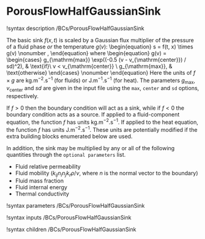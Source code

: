 # PorousFlowHalfGaussianSink
!syntax description /BCs/PorousFlowHalfGaussianSink

The basic sink $f(x,t)$ is scaled by a Gaussian flux multiplier of the pressure
of a fluid phase *or* the temperature $g(v)$:
\begin{equation}
  s = f(t, x) \times g(v) \nonumber \,
\end{equation}
where
\begin{equation}
  g(v) =
  \begin{cases}
    g_{\mathrm{max}} \exp((-0.5 (v - v_{\mathrm{center}}) / sd)^2), & \text{if}\ v < v_{\mathrm{center}} \\
    g_{\mathrm{max}},  & \text{otherwise}
  \end{cases}
 \nonumber
\end{equation}
Here the units of $f\times g$ are kg.m$^{-2}$.s$^{-1}$ (for fluids) or
J.m$^{-1}$.s$^{-1}$ (for heat). The parameters $g_{\mathrm{max}}$, $v_{\mathrm{center}}$ and $sd$ are given in the input file using the `max`, `center` and `sd` options, respectively.

If $f>0$ then the boundary condition will act as a sink, while if $f<0$ the boundary condition acts as a source.  If applied to a fluid-component equation, the function $f$ has units kg.m$^{-2}$.s$^{-1}$.  If applied to the heat equation, the function $f$ has units J.m$^{-2}$.s$^{-1}$.  These units are potentially modified if the extra building blocks enumerated below are used.

In addition, the sink may be multiplied by any or all of the following
quantities through the `optional parameters` list.

- Fluid relative permeability
- Fluid mobility ($k_{ij}n_{i}n_{j}k_{r} \rho / \nu$, where $n$ is the normal vector to the boundary)
- Fluid mass fraction
- Fluid internal energy
- Thermal conductivity

!syntax parameters /BCs/PorousFlowHalfGaussianSink

!syntax inputs /BCs/PorousFlowHalfGaussianSink

!syntax children /BCs/PorousFlowHalfGaussianSink

